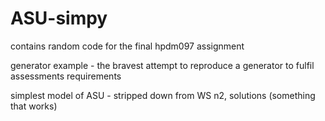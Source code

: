 # ASU-simpy
contains random code for the final hpdm097 assignment

generator example - the bravest attempt to reproduce a generator to fulfil assessments requirements

simplest model of ASU - stripped down from WS n2, solutions (something that works)
